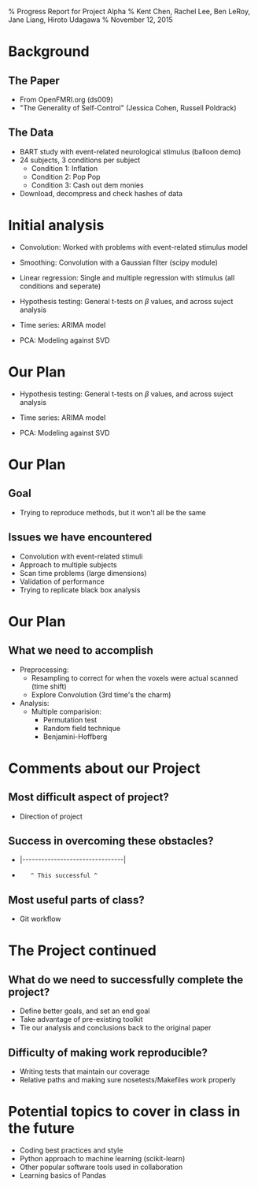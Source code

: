% Progress Report for Project Alpha
% Kent Chen, Rachel Lee, Ben LeRoy, Jane Liang, Hiroto Udagawa
% November 12, 2015



# Background

## The Paper

- From OpenFMRI.org (ds009)
- "The Generality of Self-Control" (Jessica Cohen, Russell Poldrack)
<comment about software packages and replication>

## The Data

- BART study with event-related neurological stimulus (balloon demo)
- 24 subjects, 3 conditions per subject
	- Condition 1: Inflation
	- Condition 2: Pop Pop
	- Condition 3: Cash out dem monies
- Download, decompress and check hashes of data


# Initial analysis

- Convolution: Worked with problems with event-related stimulus model

- Smoothing: Convolution with a Gaussian filter (scipy module)

- Linear regression: Single and multiple regression with stimulus (all conditions and seperate)

- Hypothesis testing: General t-tests on $\beta$ values, and across suject analysis

- Time series: ARIMA model

- PCA: Modeling against SVD

# Our Plan

- Hypothesis testing: General t-tests on $\beta$ values, and across suject analysis

- Time series: ARIMA model

- PCA: Modeling against SVD

# Our Plan

## Goal
- Trying to reproduce methods, but it won't all be the same

## Issues we have encountered
- Convolution with event-related stimuli
- Approach to multiple subjects
- Scan time problems (large dimensions)
- Validation of performance
- Trying to replicate black box analysis

# Our Plan
## What we need to accomplish
- Preprocessing: 
	- Resampling to correct for when the voxels were actual scanned (time shift)
	- Explore Convolution (3rd time's the charm)
- Analysis:
	- Multiple comparision:
		- Permutation test
		- Random field technique
		- Benjamini-Hoffberg

# Comments about our Project

## Most difficult aspect of project?
- Direction of project

## Success in overcoming these obstacles?
- |--------------------------------|
- 		 ^ This successful ^
 
## Most useful parts of class?
- Git workflow

# The Project continued

## What do we need to successfully complete the project?
- Define better goals, and set an end goal
- Take advantage of pre-existing toolkit
- Tie our analysis and conclusions back to the original paper

## Difficulty of making work reproducible?
- Writing tests that maintain our coverage
- Relative paths and making sure nosetests/Makefiles work properly

# Potential topics to cover in class in the future
- Coding best practices and style
- Python approach to machine learning (scikit-learn)
- Other popular software tools used in collaboration
- Learning basics of Pandas


